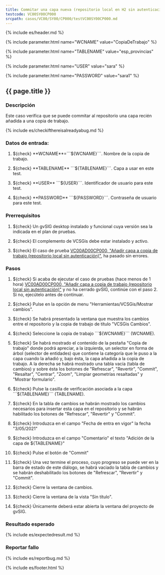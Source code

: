 ```yaml
---
title: Commitar una capa nueva (repositorio local en H2 sin autenticación)
testcode: VC00SY00CP000
srcpath: casos/VC00/SY00/CP000/testVC00SY00CP000.md
---
```


{% include es/header.md %}

{% include parameter.html name="WCNAME" value="CopiaDeTrabajo" %}

{% include parameter.html name="TABLENAME" value="esp_provincias" %}

{% include parameter.html name="USER" value="sara" %}

{% include parameter.html name="PASSWORD" value="sara1" %}


## {{ page.title }}

### Descripción

Este caso verifica que se puede commitar al repositorio una capa recién añadida a una copia de trabajo.

{% include es/checkifthereisalreadyabug.md %}

### Datos de entrada:

1. ${check} **WCNAME**=```${WCNAME}```. Nombre de la copia de trabajo. 

2. ${check} **TABLENAME** ```${TABLENAME}```. Capa a usar en este test. 

2. ${check} **USER** ```${USER}```. Identificador de usuario para este test. 

2. ${check} **PASSWORD** ```${PASSWORD}```. Contraseña de usuario para este test. 


### Prerrequisitos

1. ${check} Un gvSIG desktop instalado y funcional cuya versión sea la indicada en el plan de pruebas.

2. ${check} El complemento de VCSGis debe estar instalado y activo.

3. ${check} El caso de prueba [VC00AD00CP000, "Añadir capa a copia de trabajo (repositorio local sin autenticación)"](../../AD00/CP000/testVC00AD00CP000.md),
   ha pasado sin errores.

### Pasos

1. ${check} Si acaba de ejecutar el caso de pruebas (hace menos de 1 hora)
   [VC00AD00CP000, "Añadir capa a copia de trabajo (repositorio local sin autenticación)"](../../AD00/CP000/testVC00AD00CP000.md)
   y no ha cerrado gvSIG, continúe con el paso 2. 
   Si no, ejecútelo antes de continuar.
   
2. ${check} Pulse en la opción de menu "Herramientas/VCSGis/Mostrar cambios".

3. ${check} Se habrá presentado la ventana que muestra los cambios entre el repositorio y la copia de trabajo
   de título  "VCSGis Cambios".

4. ${check} Seleccione la copia de trabajo ```${WCNAME}``` (WCNAME).

5. ${check} Se habrá mostrado el contenido de la pestaña "Copia de trabajo" donde podrá apreciar, a la izquierda, un selector en forma de árbol (selector de entidades) que contiene la categoría que le puso a la capa cuando la añadió y, bajo ésta, la capa añadida a la copia de trabajo. A la derecha se habrá mostrado una tabla vacía (tabla de cambios) y sobre ésta los botones de "Refrescar", "Revertir", "Commit", "Resaltar", "Centrar", "Zoom", "Limpiar geometrías resaltadas" y "Mostrar formulario".

6. ${check} Pulse la casilla de verificación asociada a la capa ```${TABLENAME}``` (TABLENAME).

7. ${check} En la tabla de cambios se habrán mostrado los cambios necesarios para insertar esta capa en el repositorio y se habrán habilitado los botones de "Refrescar", "Revertir" y "Commit".

8. ${check} Introduzca en el campo "Fecha de entra en vigor" la fecha "3/05/2021"

9. ${check} Introduzca en el campo "Comentario" el texto "Adición de la capa de ${TABLENAME}"

10. ${check} Pulse el botón de "Commit"

11. ${check} Una vez termine el proceso, cuyo progreso se puede ver en la barra de estado de este diálogo, se habrá vaciado la tabla de cambios y se habrán deshabilitado los botones de "Refrescar", "Revertir" y "Commit".

12. ${check} Cierre la ventana de cambios. 

13. ${check} Cierre la ventana de la vista "Sin título". 

14. ${check} Únicamente deberá estar abierta la ventana del proyecto de gvSIG.

### Resultado esperado

{% include es/expectedresult.md %}

### Reportar fallo

{% include es/reportbug.md %}

{% include es/footer.html %}
